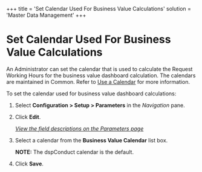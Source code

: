 +++
title = 'Set Calendar Used For Business Value Calculations'
solution = 'Master Data Management'
+++

# Set Calendar Used For Business Value Calculations

An Administrator can set the calendar that is used to calculate the
Request Working Hours for the business value dashboard calculation. The
calendars are maintained in Common. Refer to [Use a
Calendar](../../../Platform/Common/Use_Cases/Use_a_Calendar.htm) for
more information.

To set the calendar used for business value dashboard calculations:

1.  Select **Configuration \> Setup \> Parameters** in the *Navigation*
    pane.

2.  Click **Edit**.
    
    *[View the field descriptions on the Parameters
    page](../Page_Desc/Parameters_dspConduct.htm)*

3.  Select a calendar from the **Business Value Calendar** list box.
    
    **NOTE:** The dspConduct calendar is the default.

4.  Click **Save**.
